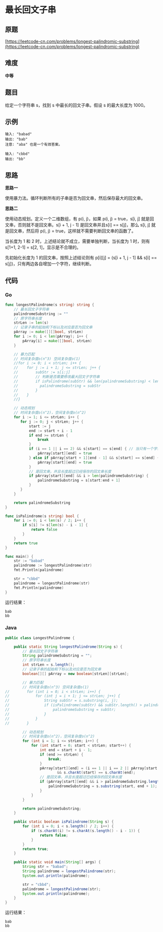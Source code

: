 # 最长回文子串

## 原题

[https://leetcode-cn.com/problems/longest-palindromic-substring](https://leetcode-cn.com/problems/longest-palindromic-substring)

## 难度

**中等**

## 题目

给定一个字符串 s，找到 s 中最长的回文子串。假设 s 的最大长度为 1000。

## 示例

```
输入: "babad"
输出: "bab"
注意: "aba" 也是一个有效答案。
```

```
输入: "cbbd"
输出: "bb"
```

## 思路

**思路一**

使用暴力法。循环判断所有的子串是否为回文串，然后保存最大的回文串。

**思路二**

使用动态规划。定义一个二维数组，有 p(i, j)，如果 p(i, j) = true，s[i, j] 就是回文串，否则就不是回文串。s[i + 1, j - 1] 是回文串并且s[i] == s[j]，那么 s[i, j] 就是回文串，然后将 p(i, j) = true，这样就不需要判断回文串的函数了。

当长度为 1 和 2 时，上述结论就不成立，需要单独判断，当长度为 1 时，则有 s[1+1, 2-1] = s[2, 1]，显示是不合理的。

先初始化长度为 1 的回文串，按照上述结论则有 p\[i\]\[j\] = (s[i + 1, j - 1] && s[i] == s[j])，只有两边各自增加一个字符，继续判断。

## 代码

### Go

```go
func longestPalindrome(s string) string {
    // 最长回文子字符串
    palindromeSubstring := ""
    // 原字符串长度
    strLen := len(s)
    // 记录子串的起始和下标以及对应是否为回文串
    pArray := make([][]bool, strLen)
    for i := 0; i < len(pArray); i++ {
        pArray[i] = make([]bool, strLen)
    }

    // 暴力匹配
    // 时间复杂度o(n^3) 空间复杂度o(1)
    //for i := 0; i < strLen; i++ {
    //    for j := i + 1; j <= strLen; j++ {
    //        subStr := s[i:j]
    //        // 判断是否需要修改最大回文子字符串
    //        if isPalindrome(subStr) && len(palindromeSubstring) < len(subStr) {
    //          palindromeSubstring = subStr
    //        }
    //    }
    //}

    // 动态规划
    // 时间复杂度o(n^2)，空间复杂度o(n^2)
    for i := 1; i <= strLen; i++ {
       for j := 0; j < strLen; j++ {
           start := j
           end := start + i - 1
           if end >= strLen {
               break
           }
           if (i == 1 || i == 2) && s[start] == s[end] { // 当只有一个字符或者两个字符时，直接判断
               pArray[start][end] = true
           } else if pArray[start + 1][end - 1] && s[start] == s[end] { // 如果 s[start-1, end-1] 是回文串并且 s[start] == s[end]
               pArray[start][end] = true
           }
           // 是回文串，并且长度超过已经保存的回文串长度
           if pArray[start][end] && i > len(palindromeSubstring) {
               palindromeSubstring = s[start:end + 1]
           }
       }
    }

    return palindromeSubstring
}

func isPalindrome(s string) bool {
    for i := 0; i < len(s) / 2; i++ {
        if s[i] != s[len(s) - i - 1] {
            return false
        }
    }
    return true
}
```

```go
func main() {
    str := "babad"
    palindrome := longestPalindrome(str)
    fmt.Println(palindrome)

    str = "cbbd"
    palindrome = longestPalindrome(str)
    fmt.Println(palindrome)
}
```

运行结果：

```
bab
bb
```

### Java

```java
public class LongestPalindrome {

    public static String longestPalindrome(String s) {
        // 最长回文子字符串
        String palindromeSubstring = "";
        // 原字符串长度
        int strLen = s.length();
        // 记录子串的起始和下标以及对应是否为回文串
        boolean[][] pArray = new boolean[strLen][strLen];

        // 暴力匹配
        // 时间复杂度o(n^3) 空间复杂度o(1)
//        for (int i = 0; i < strLen; i++) {
//            for (int j = i + 1; j <= strLen; j++) {
//                String subStr = s.substring(i, j);
//                if (isPalindrome(subStr) && subStr.length() > palindromeSubstring.length()) {
//                    palindromeSubstring = subStr;
//                }
//            }
//        }

        // 动态规划
        // 时间复杂度o(n^2)，空间复杂度o(n^2)
        for (int i = 1; i <= strLen; i++) {
            for (int start = 0; start < strLen; start++) {
                int end = start + i - 1;
                if (end >= strLen) {
                    break;
                }
                pArray[start][end] = (i == 1 || i == 2 || pArray[start + 1][end - 1])
                        && s.charAt(start) == s.charAt(end);
                // 是回文串，并且长度超过已经保存的回文串长度
                if (pArray[start][end] && i > palindromeSubstring.length()) {
                    palindromeSubstring = s.substring(start, end + 1);
                }
            }
        }

        return palindromeSubstring;
    }

    public static boolean isPalindrome(String s) {
        for (int i = 0; i < s.length() / 2; i++) {
            if (s.charAt(i) != s.charAt(s.length() - i - 1)) {
                return false;
            }
        }
        return true;
    }

    public static void main(String[] args) {
        String str = "babad";
        String palindrome = longestPalindrome(str);
        System.out.println(palindrome);

        str = "cbbd";
        palindrome = longestPalindrome(str);
        System.out.println(palindrome);
    }
}
```

运行结果：

```
bab
bb
```

